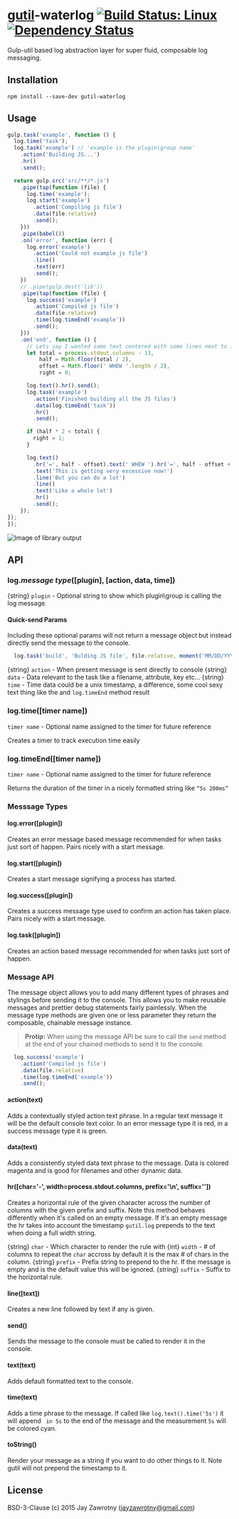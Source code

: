 # [gutil](https://github.com/gulpjs/gulp-util)-waterlog [![Build Status: Linux][travis-image]][travis-url] [![Dependency Status][depstat-image]][depstat-url]

Gulp-util based log abstraction layer for super fluid, composable log messaging.

## Installation

```
npm install --save-dev gutil-waterlog
```

## Usage

```js
gulp.task('example', function () {
  log.time('task');
  log.task('example') // 'example is the plugin\group name'
    .action('Building JS...')
    .hr()
    .send();

  return gulp.src('src/**/*.js')
    .pipe(tap(function (file) {
      log.time('example');
      log.start('example')
        .action('Compiling js file')
        .data(file.relative)
        .send();
    }))
    .pipe(babel())
    .on('error', function (err) {
      log.error('example')
        .action('Could not example js file')
        .line()
        .text(err)
        .send();
    })
    // .pipe(gulp.dest('lib'))
    .pipe(tap(function (file) {
      log.success('example')
        .action('Compiled js file')
        .data(file.relative)
        .time(log.timeEnd('example'))
        .send();
    }))
    .on('end', function () {
      // Lets say I wanted some text centered with some lines next to it
      let total = process.stdout.columns - 13,
          half = Math.floor(total / 2),
          offset = Math.floor(' WHEW '.length / 2),
          right = 0;

      log.text().hr().send();
      log.task('example')
        .action('Finished building all the JS files')
        .data(log.timeEnd('task'))
        .hr()
        .send();

      if (half * 2 < total) {
        right = 1;
      }

      log.text()
        .hr('=', half - offset).text(' WHEW ').hr('=', half - offset + right, '', '\n')
        .text('This is getting very excessive now!')
        .line('But you can do a lot')
        .line()
        .text('Like a whole lot')
        .hr()
        .send();
    });
});
});
```

![Image of library output][screenshot-image]

## API

### log._message type_([plugin], [action, data, time])
{string} `plugin` - Optional string to show which plugin\group is calling the log message.

#### Quick-send Params
Including these optional params will not return a message object but instead directly send the message to the console.

```js
  log.task('build', 'Bulding JS file', file.relative, moment('MM/DD/YYYY hh:mmA'));
```

{string} `action` - When present message is sent directly to console
{string} `data` - Data relevant to the task like a filename, attribute, key etc…
{string} `time` - Time data could be a unix timestamp, a difference, some cool sexy text thing like the and `log.timeEnd` method result

### log.time([timer name])
`timer name` - Optional name assigned to the timer for future reference

Creates a timer to track execution time easily

### log.timeEnd([timer name])
`timer name` - Optional name assigned to the timer for future reference

Returns the duration of the timer in a nicely formatted string like `“5s 200ms”`

### Messsage Types

#### log.error([plugin])
Creates an error message based message recommended for when tasks just sort of happen. Pairs nicely with a start message.

#### log.start([plugin])
Creates a start message signifying a process has started.

#### log.success([plugin])
Creates a success message type used to confirm an action has taken place. Pairs nicely with a start message.

#### log.task([plugin])
Creates an action based message recommended for when tasks just sort of happen.

### Message API
The message object allows you to add many different types of phrases and stylings before sending it to the console. This allows you to make reusable messages and prettier debug statements fairly painlessly. When the message type methods are given one or less parameter they return the composable, chainable message instance.

> __Protip:__ When using the message API be sure to call the `send` method at the end of your chained methods to send it to the console.

```js
  log.success('example')      
    .action('Compiled js file')
    .data(file.relative)
    .time(log.timeEnd('example'))
    .send();
```

#### action(text)
Adds a contextually styled action text phrase. In a regular text message it will be the default console text color. In an error message type it is red, in a success message type it is green.

#### data(text)
Adds a consistently styled data text phrase to the message. Data is colored magenta and is good for filenames and other dynamic data.

#### hr([char='-', width=process.stdout.columns, prefix='\n', suffix=''])
Creates a horizontal rule of the given character across the number of columns with the given prefix and suffix. Note this method behaves differently when it's called on an empty message. If it's an empty message the hr takes into account the timestamp `gutil.log` prepends to the text when doing a full width string.

{string} `char` - Which character to render the rule with
{int} `width` - # of columns to repeat the `char` accross by default it is the max # of chars in the column.
{string} `prefix` - Prefix string to prepend to the hr. If the message is empty and is the default value this will be ignored.
{string} `suffix` - Suffix to the horizontal rule.

#### line([text])
Creates a new line followed by text if any is given.

#### send()
Sends the message to the console must be called to render it in the console.

#### text(text)
Adds default formatted text to the console.

#### time(text)
Adds a time phrase to the message. If called like `log.text().time('5s')` it will append ` in 5s` to the end of the message and the measurement `5s` will be colored cyan.

#### toString()
Render your message as a string if you want to do other things to it. Note gutil will not prepend the timestamp to it.

## License

BSD-3-Clause (c) 2015 Jay Zawrotny (jayzawrotny@gmail.com)

[screenshot-image]: https://github.com/jayzawrotny/gutil-waterlog/raw/master/docs/images/screenshot_1.png

[npm-url]: https://npmjs.org/package/gutil-waterlog
[npm-image]: http://img.shields.io/npm/v/gutil-waterlog.svg?style=flat

[travis-url]: https://travis-ci.org/jayzawrotny/gutil-waterlog
[travis-image]: http://img.shields.io/travis/jayzawrotny/gutil-waterlog.svg?style=flat

[depstat-url]: https://david-dm.org/jayzawrotny/gutil-waterlog
[depstat-image]: http://img.shields.io/david/jayzawrotny/gutil-waterlog.svg?style=flat